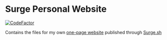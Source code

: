 # Surge Personal Website
[![CodeFactor](https://www.codefactor.io/repository/github/nicoloverardo/surge-personal-website/badge/main)](https://www.codefactor.io/repository/github/nicoloverardo/surge-personal-website/overview/main)

Contains the files for my own [one-page website](https://nicoloverardo.surge.sh) published through [Surge.sh](https://surge.sh)
